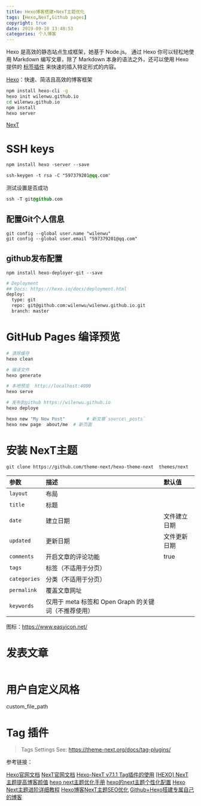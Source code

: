 ```yaml
---
title: Hexo博客搭建+NexT主题优化
tags: [Hexo,NexT,Github pages]
copyright: true
date: 2019-09-10 13:48:53
categories: 个人博客
---
```


Hexo 是高效的静态站点生成框架，她基于 Node.js。 通过 Hexo 你可以轻松地使用 Markdown 编写文章，除了 Markdown 本身的语法之外，还可以使用 Hexo 提供的 [标签插件](https://hexo.io/zh-cn/docs/tag-plugins.html) 来快速的插入特定形式的内容。
<!-- more -->



[Hexo](https://hexo.io/zh-cn/)：快速、简洁且高效的博客框架

```bash
npm install hexo-cli -g
hexo init wilenwu.github.io
cd wilenwu.github.io
npm install
hexo server
```

[NexT](http://theme-next.iissnan.com/)

# SSH keys

```css
npm install hexo -server --save
```

```css
ssh-keygen -t rsa -C "597379201@qq.com"
```



测试设置是否成功

```css
ssh -T git@github.com
```

## 配置Git个人信息

```git
git config --global user.name "wilenwu"
git config --global user.email "597379201@qq.com"
```

## github发布配置

```
npm install hexo-deployer-git --save
```

```bash
# Deployment
## Docs: https://hexo.io/docs/deployment.html
deploy:
  type: git
  repo: git@github.com:wilenwu/wilenwu.github.io.git
  branch: master
```

# GitHub Pages 编译预览

```bash
# 清除缓存
hexo clean

# 编译文件
hexo generate

# 本地预览  http://localhost:4000 
hexo serve

# 发布到github https://wilenwu.github.io
hexo deploye

hexo new "My New Post"        # 新文章`source\_posts`
hexo new page  about/me  # 新页面
```



# 安装 NexT主题

```
git clone https://github.com/theme-next/hexo-theme-next  themes/next
```



| 参数         | 描述                                                 | 默认值       |
| :----------- | :--------------------------------------------------- | :----------- |
| `layout`     | 布局                                                 |              |
| `title`      | 标题                                                 |              |
| `date`       | 建立日期                                             | 文件建立日期 |
| `updated`    | 更新日期                                             | 文件更新日期 |
| `comments`   | 开启文章的评论功能                                   | true         |
| `tags`       | 标签（不适用于分页）                                 |              |
| `categories` | 分类（不适用于分页）                                 |              |
| `permalink`  | 覆盖文章网址                                         |              |
| `keywords`   | 仅用于 meta 标签和 Open Graph 的关键词（不推荐使用） |              |

图标：https://www.easyicon.net/

# 发表文章

```bash


```



# 用户自定义风格

custom_file_path

# Tag 插件

> Tags Settings
> See: https://theme-next.org/docs/tag-plugins/

参考链接：

[Hexo官网文档](https://hexo.io/zh-cn/docs/)
[NexT官网文档](http://theme-next.iissnan.com/getting-started.html)
[Hexo-NexT v7.1.1 Tag插件的使用](https://www.jianshu.com/p/1530f6959f79)
[[HEXO] NexT 主题提高博客颜值](https://walesexcitedmei.github.io/2018/08/30/HEXO-NexT-%E4%B8%BB%E9%A2%98%E6%8F%90%E9%AB%98%E5%8D%9A%E5%AE%A2%E9%A2%9C%E5%80%BC/)
[hexo next主题优化手册](https://inspurer.github.io/2018/11/11/hexo-next%E4%B8%BB%E9%A2%98%E4%BC%98%E5%8C%96/)
[hexo的next主题个性化配置](https://blog.csdn.net/weixin_44815733/article/details/88817220)
[Hexo Next主题进阶详细教程](https://blog.csdn.net/qq_31279347/article/details/82427562)
[Hexo博客NexT主题SEO优化](https://blog.csdn.net/qq_35661627/article/details/81267016)
[Github+Hexo搭建专属自己的博客](https://www.linjiujiu.xyz/2018/12/10/Github-Hexo%E6%90%AD%E5%BB%BA%E4%B8%93%E5%B1%9E%E8%87%AA%E5%B7%B1%E7%9A%84%E5%8D%9A%E5%AE%A2/)


